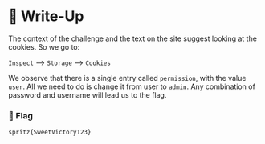 # 🔑 Write-Up

The context of the challenge and the text on the site suggest looking at the cookies. So we go to:

`Inspect` --> `Storage` --> `Cookies` 

We observe that there is a single entry called `permission`, with the value `user`. All we need to do is change it from user to `admin`. Any combination of password and username will lead us to the flag.

### 🚩 Flag

```plain
spritz{SweetVictory123}
```